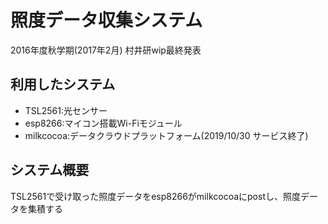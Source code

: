 # 照度データ収集システム
2016年度秋学期(2017年2月) 村井研wip最終発表

## 利用したシステム
- TSL2561:光センサー
- esp8266:マイコン搭載Wi-Fiモジュール
- milkcocoa:データクラウドプラットフォーム(2019/10/30 サービス終了)

## システム概要
TSL2561で受け取った照度データをesp8266がmilkcocoaにpostし、照度データを集積する